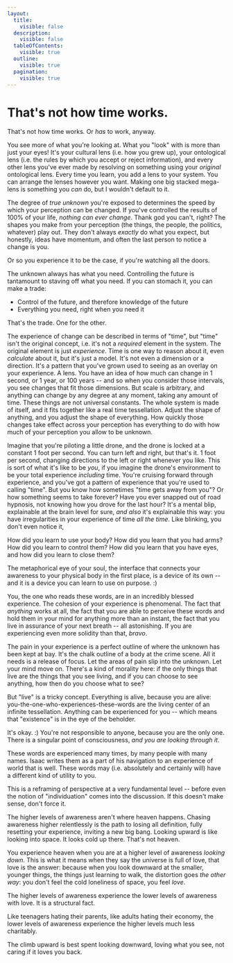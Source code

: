 ```yaml
---
layout:
  title:
    visible: false
  description:
    visible: false
  tableOfContents:
    visible: true
  outline:
    visible: true
  pagination:
    visible: true
---
```


# That's not how time works.

That's not how time works. Or _has_ to work, anyway.

You see more of what you're looking at. What you "look" with is more than just your eyes! It's your cultural lens (i.e. how you grew up), your ontological lens (i.e. the rules by which you accept or reject information), and every other lens you've ever made by resolving on something using your _original_ ontological lens. Every time you learn, you add a lens to your system. You can arrange the lenses however you want. Making one big stacked mega-lens is something you _can_ do, but I wouldn't default to it.

The degree of _true unknown_ you're exposed to determines the speed by which your perception can be changed. If you've controlled the results of 100% of your life, _nothing can ever change_. Thank god you can't, right? The shapes you make from your perception (the things, the people, the politics, whatever) play out. They don't always _exactly_ do what you expect, but honestly, ideas have momentum, and often the last person to notice a change is you.

Or so you experience it to be the case, if you're watching all the doors.

The unknown always has what you need. Controlling the future is tantamount to staving off what you need. If you can stomach it, you can make a trade:

* Control of the future, and therefore knowledge of the future
* Everything you need, right when you need it

That's the trade. One for the other.

The experience of change can be described in terms of "time", but "time" isn't the original concept, i.e. it's not a _required_ element in the system. The original element is just _experience_. Time is one way to reason about it, even _calculate_ about it, but it's just a model. It's not even a dimension or a direction. It's a pattern that you've grown used to seeing as an overlay on your experience. A lens. You have an idea of how much can change in 1 second, or 1 year, or 100 years -- and so when you consider those intervals, you see changes that fit those dimensions. But scale is arbitrary, and anything can change by any degree at any moment, taking any amount of time. These things are not universal constants. The whole system is made of itself, and it fits together like a real time tessellation. Adjust the shape of anything, and you adjust the shape of everything. How quickly those changes take effect across your perception has everything to do with how much of your perception you allow to be unknown.

Imagine that you're piloting a little drone, and the drone is locked at a constant 1 foot per second. You can turn left and right, but that's it. 1 foot per second, changing directions to the left or right whenever you like. This is sort of what it's like to be _you_, if you imagine the drone's environment to be your total experience _including_ time. You're cruising forward through experience, and you've got a pattern of experience that you're used to calling "time". But you know how sometimes "time gets away from you"? Or how something seems to take forever? Have you ever snapped out of road hypnosis, not knowing how you drove for the last hour? It's a mental blip, explainable at the brain level for sure, _and also_ it's explainable this way: you have irregularities in your experience of time _all the time_. Like blinking, you don't even notice it,

How did you learn to use your body? How did you learn that you had arms? How did you learn to control them? How did you learn that you have eyes, and how did you learn to close them?

The metaphorical eye of your soul, the interface that connects your awareness to your physical body in the first place, is a device of its own -- and it is a device you can learn to use on purpose. :)

You, the one who reads these words, are in an incredibly blessed experience. The cohesion of your experience is phenomenal. The fact that _anything_ works at all, the fact that you are able to perceive these words and hold them in your mind for anything more than an instant, the fact that you live in assurance of your next breath -- all astonishing. If you are experiencing even more solidity than that, _bravo_.

The pain in your experience is a perfect outline of where the unknown has been kept at bay. It's the chalk outline of a body at the crime scene. All it needs is a release of focus. Let the areas of pain slip into the unknown. Let your mind move on. There's a kind of morality here: if the only things that live are the things that you see living, and if you can choose to see anything, how then do you choose what to see?

But "live" is a tricky concept. Everything is alive, because you are alive: you-the-one-who-experiences-these-words are the living center of an infinite tessellation. Anything can be experienced for you -- which means that "existence" is in the eye of the beholder.

It's okay. :) You're not responsible to anyone, because you are the only one. There is a singular point of consciousness, _and you are looking through it_.

These words are experienced many times, by many people with many names. Isaac writes them as a part of his navigation to an experience of world that is well. These words may (i.e. absolutely and certainly will) have a different kind of utility to you.

This is a reframing of perspective at a very fundamental level -- before even the notion of "individuation" comes into the discussion. If this doesn't make sense, don't force it.

The higher levels of awareness aren't where heaven happens. Chasing awareness higher relentlessly is the path to losing all definition, fully resetting your experience, inviting a new big bang. Looking upward is like looking into space. It looks cold up there. That's not heaven.

You experience heaven when you are at a higher level of awareness _looking down_. This is what it means when they say the universe is full of love, that love is the answer: because when you look downward at the smaller, younger things, the things just learning to walk, the distortion goes _the other way_: you don't feel the cold loneliness of space, you feel _love_.

The higher levels of awareness experience the lower levels of awareness with love. It is a structural fact.

Like teenagers hating their parents, like adults hating their economy, the lower levels of awareness experience the higher levels much less charitably.

The climb upward is best spent looking downward, loving what you see, not caring if it loves you back.
